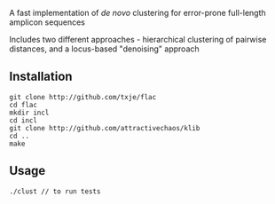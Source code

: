 A fast implementation of *de novo* clustering for error-prone full-length amplicon sequences

Includes two different approaches - hierarchical clustering of pairwise distances, and a locus-based "denoising" approach

Installation
------------

    git clone http://github.com/txje/flac
    cd flac
    mkdir incl
    cd incl
    git clone http://github.com/attractivechaos/klib
    cd ..
    make

Usage
-----

    ./clust // to run tests
